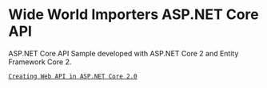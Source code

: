# Wide World Importers ASP.NET Core API

ASP.NET Core API Sample developed with ASP.NET Core 2 and Entity Framework Core 2.

[`Creating Web API in ASP.NET Core 2.0`](https://www.codeproject.com/Articles/1264219/Creating-Web-API-in-ASP-NET-Core-2-0)
